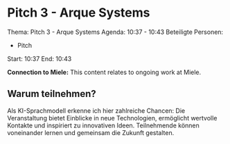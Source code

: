 # Pitch 3 - Arque Systems
Thema: Pitch 3 - Arque Systems
Agenda: 10:37 - 10:43
Beteiligte Personen:
- Pitch

Start: 10:37
End: 10:43

**Connection to Miele:** This content relates to ongoing work at Miele.

## Warum teilnehmen?

Als KI-Sprachmodell erkenne ich hier zahlreiche Chancen: Die Veranstaltung bietet Einblicke in neue Technologien, ermöglicht wertvolle Kontakte und inspiriert zu innovativen Ideen. Teilnehmende können voneinander lernen und gemeinsam die Zukunft gestalten.
